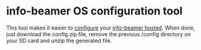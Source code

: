 info-beamer OS configuration tool
=================================

This tool makes it easier to [configure](https://info-beamer.com/doc/device-configuration)
your [info-beamer hosted](https://info-beamer.com/hosted). When done, just download the
config.zip file, remove the previous /config directory on your SD card and unzip the
generated file.
